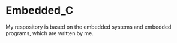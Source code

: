 # Embedded_C
My respository is based on the embedded systems and embedded programs, which are written by me.
